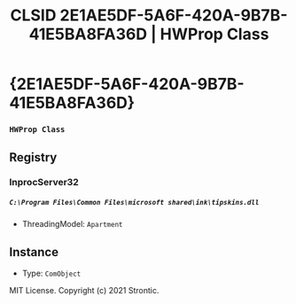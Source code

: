 ﻿---
title: "CLSID 2E1AE5DF-5A6F-420A-9B7B-41E5BA8FA36D | HWProp Class"
excerpt: What is COM-Object CLSID 2E1AE5DF-5A6F-420A-9B7B-41E5BA8FA36D?
---

# {2E1AE5DF-5A6F-420A-9B7B-41E5BA8FA36D}

### `HWProp Class`

## Registry


### InprocServer32

##### `C:\Program Files\Common Files\microsoft shared\ink\tipskins.dll`
* ThreadingModel: `Apartment`

## Instance

* Type: `ComObject`

MIT License. Copyright (c) 2021 Strontic.


